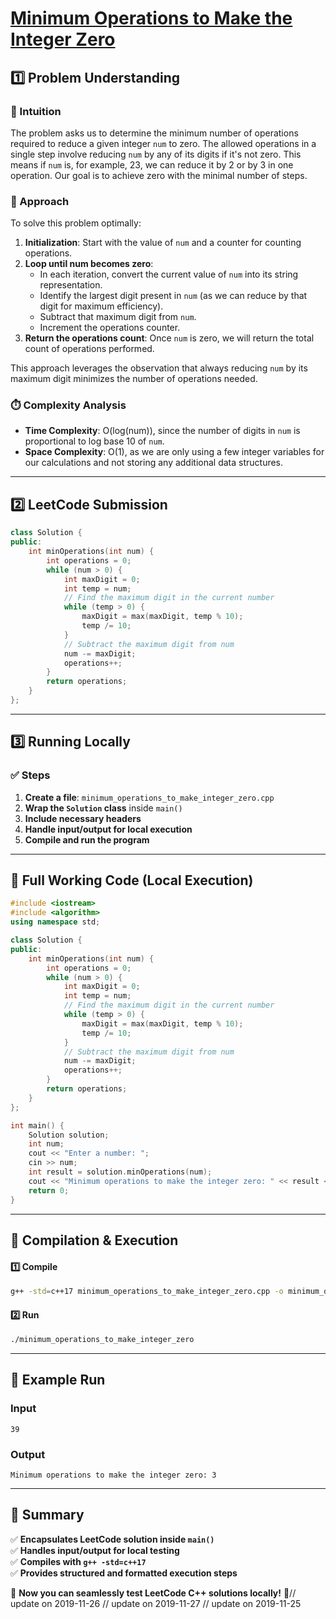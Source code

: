 # **[Minimum Operations to Make the Integer Zero](https://leetcode.com/problems/minimum-operations-to-make-the-integer-zero/description/)**  

## **1️⃣ Problem Understanding**  
### **📌 Intuition**  
The problem asks us to determine the minimum number of operations required to reduce a given integer `num` to zero. The allowed operations in a single step involve reducing `num` by any of its digits if it's not zero. This means if `num` is, for example, 23, we can reduce it by 2 or by 3 in one operation. Our goal is to achieve zero with the minimal number of steps. 

### **🚀 Approach**  
To solve this problem optimally:
1. **Initialization**: Start with the value of `num` and a counter for counting operations.
2. **Loop until num becomes zero**: 
   - In each iteration, convert the current value of `num` into its string representation.
   - Identify the largest digit present in `num` (as we can reduce by that digit for maximum efficiency).
   - Subtract that maximum digit from `num`.
   - Increment the operations counter.
3. **Return the operations count**: Once `num` is zero, we will return the total count of operations performed.

This approach leverages the observation that always reducing `num` by its maximum digit minimizes the number of operations needed.

### **⏱️ Complexity Analysis**  
- **Time Complexity**: O(log(num)), since the number of digits in `num` is proportional to log base 10 of `num`.
- **Space Complexity**: O(1), as we are only using a few integer variables for our calculations and not storing any additional data structures.

---  

## **2️⃣ LeetCode Submission**  
```cpp
class Solution {
public:
    int minOperations(int num) {
        int operations = 0;
        while (num > 0) {
            int maxDigit = 0;
            int temp = num;
            // Find the maximum digit in the current number
            while (temp > 0) {
                maxDigit = max(maxDigit, temp % 10);
                temp /= 10;
            }
            // Subtract the maximum digit from num
            num -= maxDigit;
            operations++;
        }
        return operations;
    }
};
```  

---  

## **3️⃣ Running Locally**  
### **✅ Steps**  
1. **Create a file**: `minimum_operations_to_make_integer_zero.cpp`  
2. **Wrap the `Solution` class** inside `main()`  
3. **Include necessary headers**  
4. **Handle input/output for local execution**  
5. **Compile and run the program**  

---  

## **📝 Full Working Code (Local Execution)**  
```cpp
#include <iostream>
#include <algorithm>
using namespace std;

class Solution {
public:
    int minOperations(int num) {
        int operations = 0;
        while (num > 0) {
            int maxDigit = 0;
            int temp = num;
            // Find the maximum digit in the current number
            while (temp > 0) {
                maxDigit = max(maxDigit, temp % 10);
                temp /= 10;
            }
            // Subtract the maximum digit from num
            num -= maxDigit;
            operations++;
        }
        return operations;
    }
};

int main() {
    Solution solution;
    int num;
    cout << "Enter a number: ";
    cin >> num;
    int result = solution.minOperations(num);
    cout << "Minimum operations to make the integer zero: " << result << endl;
    return 0;
}
```  

---  

## **🔧 Compilation & Execution**  
#### **1️⃣ Compile**  
```bash
g++ -std=c++17 minimum_operations_to_make_integer_zero.cpp -o minimum_operations_to_make_integer_zero
```  

#### **2️⃣ Run**  
```bash
./minimum_operations_to_make_integer_zero
```  

---  

## **🎯 Example Run**  
### **Input**  
```
39
```  
### **Output**  
```
Minimum operations to make the integer zero: 3
```  

---  

## **📌 Summary**  
✅ **Encapsulates LeetCode solution inside `main()`**  
✅ **Handles input/output for local testing**  
✅ **Compiles with `g++ -std=c++17`**  
✅ **Provides structured and formatted execution steps**  

🚀 **Now you can seamlessly test LeetCode C++ solutions locally!** 🚀// update on 2019-11-26
// update on 2019-11-27
// update on 2019-11-25
